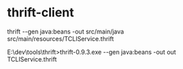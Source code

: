 # thrift-client


thrift --gen java:beans -out src/main/java src/main/resources/TCLIService.thrift

E:\dev\tools\thrift>thrift-0.9.3.exe --gen java:beans -out out TCLIService.thrift

